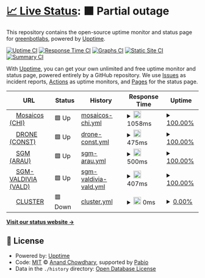 # [📈 Live Status](https://greenbotlabs.github.io/odm_server_status): <!--live status--> **🟧 Partial outage**

This repository contains the open-source uptime monitor and status page for [greenbotlabs](https://greenbotlabs.github.io/odm_server_status), powered by [Upptime](https://github.com/upptime/upptime).

[![Uptime CI](https://github.com/greenbotlabs/odm_server_status/workflows/Uptime%20CI/badge.svg)](https://github.com/greenbotlabs/odm_server_status/actions?query=workflow%3A%22Uptime+CI%22)
[![Response Time CI](https://github.com/greenbotlabs/odm_server_status/workflows/Response%20Time%20CI/badge.svg)](https://github.com/greenbotlabs/odm_server_status/actions?query=workflow%3A%22Response+Time+CI%22)
[![Graphs CI](https://github.com/greenbotlabs/odm_server_status/workflows/Graphs%20CI/badge.svg)](https://github.com/greenbotlabs/odm_server_status/actions?query=workflow%3A%22Graphs+CI%22)
[![Static Site CI](https://github.com/greenbotlabs/odm_server_status/workflows/Static%20Site%20CI/badge.svg)](https://github.com/greenbotlabs/odm_server_status/actions?query=workflow%3A%22Static+Site+CI%22)
[![Summary CI](https://github.com/greenbotlabs/odm_server_status/workflows/Summary%20CI/badge.svg)](https://github.com/greenbotlabs/odm_server_status/actions?query=workflow%3A%22Summary+CI%22)

With [Upptime](https://upptime.js.org), you can get your own unlimited and free uptime monitor and status page, powered entirely by a GitHub repository. We use [Issues](https://github.com/greenbotlabs/odm_server_status/issues) as incident reports, [Actions](https://github.com/greenbotlabs/odm_server_status/actions) as uptime monitors, and [Pages](https://greenbotlabs.github.io/odm_server_status) for the status page.

<!--start: status pages-->
<!-- This summary is generated by Upptime (https://github.com/upptime/upptime) -->
<!-- Do not edit this manually, your changes will be overwritten -->
<!-- prettier-ignore -->
| URL | Status | History | Response Time | Uptime |
| --- | ------ | ------- | ------------- | ------ |
| <img alt="" src="https://icons.duckduckgo.com/ip3/mosaicos.bosquedigital.cl.ico" height="13"> [Mosaicos (CHI)](https://mosaicos.bosquedigital.cl) | 🟩 Up | [mosaicos-chi.yml](https://github.com/greenbotlabs/odm_servers_status/commits/HEAD/history/mosaicos-chi.yml) | <details><summary><img alt="Response time graph" src="./graphs/mosaicos-chi/response-time-week.png" height="20"> 1058ms</summary><br><a href="https://greenbotlabs.github.io/odm_server_status/history/mosaicos-chi"><img alt="Response time 427" src="https://img.shields.io/endpoint?url=https%3A%2F%2Fraw.githubusercontent.com%2Fgreenbotlabs%2Fodm_servers_status%2FHEAD%2Fapi%2Fmosaicos-chi%2Fresponse-time.json"></a><br><a href="https://greenbotlabs.github.io/odm_server_status/history/mosaicos-chi"><img alt="24-hour response time 5163" src="https://img.shields.io/endpoint?url=https%3A%2F%2Fraw.githubusercontent.com%2Fgreenbotlabs%2Fodm_servers_status%2FHEAD%2Fapi%2Fmosaicos-chi%2Fresponse-time-day.json"></a><br><a href="https://greenbotlabs.github.io/odm_server_status/history/mosaicos-chi"><img alt="7-day response time 1058" src="https://img.shields.io/endpoint?url=https%3A%2F%2Fraw.githubusercontent.com%2Fgreenbotlabs%2Fodm_servers_status%2FHEAD%2Fapi%2Fmosaicos-chi%2Fresponse-time-week.json"></a><br><a href="https://greenbotlabs.github.io/odm_server_status/history/mosaicos-chi"><img alt="30-day response time 488" src="https://img.shields.io/endpoint?url=https%3A%2F%2Fraw.githubusercontent.com%2Fgreenbotlabs%2Fodm_servers_status%2FHEAD%2Fapi%2Fmosaicos-chi%2Fresponse-time-month.json"></a><br><a href="https://greenbotlabs.github.io/odm_server_status/history/mosaicos-chi"><img alt="1-year response time 427" src="https://img.shields.io/endpoint?url=https%3A%2F%2Fraw.githubusercontent.com%2Fgreenbotlabs%2Fodm_servers_status%2FHEAD%2Fapi%2Fmosaicos-chi%2Fresponse-time-year.json"></a></details> | <details><summary><a href="https://greenbotlabs.github.io/odm_server_status/history/mosaicos-chi">100.00%</a></summary><a href="https://greenbotlabs.github.io/odm_server_status/history/mosaicos-chi"><img alt="All-time uptime 94.74%" src="https://img.shields.io/endpoint?url=https%3A%2F%2Fraw.githubusercontent.com%2Fgreenbotlabs%2Fodm_servers_status%2FHEAD%2Fapi%2Fmosaicos-chi%2Fuptime.json"></a><br><a href="https://greenbotlabs.github.io/odm_server_status/history/mosaicos-chi"><img alt="24-hour uptime 100.00%" src="https://img.shields.io/endpoint?url=https%3A%2F%2Fraw.githubusercontent.com%2Fgreenbotlabs%2Fodm_servers_status%2FHEAD%2Fapi%2Fmosaicos-chi%2Fuptime-day.json"></a><br><a href="https://greenbotlabs.github.io/odm_server_status/history/mosaicos-chi"><img alt="7-day uptime 100.00%" src="https://img.shields.io/endpoint?url=https%3A%2F%2Fraw.githubusercontent.com%2Fgreenbotlabs%2Fodm_servers_status%2FHEAD%2Fapi%2Fmosaicos-chi%2Fuptime-week.json"></a><br><a href="https://greenbotlabs.github.io/odm_server_status/history/mosaicos-chi"><img alt="30-day uptime 98.68%" src="https://img.shields.io/endpoint?url=https%3A%2F%2Fraw.githubusercontent.com%2Fgreenbotlabs%2Fodm_servers_status%2FHEAD%2Fapi%2Fmosaicos-chi%2Fuptime-month.json"></a><br><a href="https://greenbotlabs.github.io/odm_server_status/history/mosaicos-chi"><img alt="1-year uptime 94.74%" src="https://img.shields.io/endpoint?url=https%3A%2F%2Fraw.githubusercontent.com%2Fgreenbotlabs%2Fodm_servers_status%2FHEAD%2Fapi%2Fmosaicos-chi%2Fuptime-year.json"></a></details>
| <img alt="" src="https://icons.duckduckgo.com/ip3/drone.bosquedigital.cl.ico" height="13"> [DRONE (CONST)](https://drone.bosquedigital.cl) | 🟩 Up | [drone-const.yml](https://github.com/greenbotlabs/odm_servers_status/commits/HEAD/history/drone-const.yml) | <details><summary><img alt="Response time graph" src="./graphs/drone-const/response-time-week.png" height="20"> 475ms</summary><br><a href="https://greenbotlabs.github.io/odm_server_status/history/drone-const"><img alt="Response time 473" src="https://img.shields.io/endpoint?url=https%3A%2F%2Fraw.githubusercontent.com%2Fgreenbotlabs%2Fodm_servers_status%2FHEAD%2Fapi%2Fdrone-const%2Fresponse-time.json"></a><br><a href="https://greenbotlabs.github.io/odm_server_status/history/drone-const"><img alt="24-hour response time 610" src="https://img.shields.io/endpoint?url=https%3A%2F%2Fraw.githubusercontent.com%2Fgreenbotlabs%2Fodm_servers_status%2FHEAD%2Fapi%2Fdrone-const%2Fresponse-time-day.json"></a><br><a href="https://greenbotlabs.github.io/odm_server_status/history/drone-const"><img alt="7-day response time 475" src="https://img.shields.io/endpoint?url=https%3A%2F%2Fraw.githubusercontent.com%2Fgreenbotlabs%2Fodm_servers_status%2FHEAD%2Fapi%2Fdrone-const%2Fresponse-time-week.json"></a><br><a href="https://greenbotlabs.github.io/odm_server_status/history/drone-const"><img alt="30-day response time 494" src="https://img.shields.io/endpoint?url=https%3A%2F%2Fraw.githubusercontent.com%2Fgreenbotlabs%2Fodm_servers_status%2FHEAD%2Fapi%2Fdrone-const%2Fresponse-time-month.json"></a><br><a href="https://greenbotlabs.github.io/odm_server_status/history/drone-const"><img alt="1-year response time 473" src="https://img.shields.io/endpoint?url=https%3A%2F%2Fraw.githubusercontent.com%2Fgreenbotlabs%2Fodm_servers_status%2FHEAD%2Fapi%2Fdrone-const%2Fresponse-time-year.json"></a></details> | <details><summary><a href="https://greenbotlabs.github.io/odm_server_status/history/drone-const">100.00%</a></summary><a href="https://greenbotlabs.github.io/odm_server_status/history/drone-const"><img alt="All-time uptime 100.00%" src="https://img.shields.io/endpoint?url=https%3A%2F%2Fraw.githubusercontent.com%2Fgreenbotlabs%2Fodm_servers_status%2FHEAD%2Fapi%2Fdrone-const%2Fuptime.json"></a><br><a href="https://greenbotlabs.github.io/odm_server_status/history/drone-const"><img alt="24-hour uptime 100.00%" src="https://img.shields.io/endpoint?url=https%3A%2F%2Fraw.githubusercontent.com%2Fgreenbotlabs%2Fodm_servers_status%2FHEAD%2Fapi%2Fdrone-const%2Fuptime-day.json"></a><br><a href="https://greenbotlabs.github.io/odm_server_status/history/drone-const"><img alt="7-day uptime 100.00%" src="https://img.shields.io/endpoint?url=https%3A%2F%2Fraw.githubusercontent.com%2Fgreenbotlabs%2Fodm_servers_status%2FHEAD%2Fapi%2Fdrone-const%2Fuptime-week.json"></a><br><a href="https://greenbotlabs.github.io/odm_server_status/history/drone-const"><img alt="30-day uptime 100.00%" src="https://img.shields.io/endpoint?url=https%3A%2F%2Fraw.githubusercontent.com%2Fgreenbotlabs%2Fodm_servers_status%2FHEAD%2Fapi%2Fdrone-const%2Fuptime-month.json"></a><br><a href="https://greenbotlabs.github.io/odm_server_status/history/drone-const"><img alt="1-year uptime 100.00%" src="https://img.shields.io/endpoint?url=https%3A%2F%2Fraw.githubusercontent.com%2Fgreenbotlabs%2Fodm_servers_status%2FHEAD%2Fapi%2Fdrone-const%2Fuptime-year.json"></a></details>
| <img alt="" src="https://icons.duckduckgo.com/ip3/sgm.bosquedigital.cl.ico" height="13"> [SGM (ARAU)](https://sgm.bosquedigital.cl) | 🟩 Up | [sgm-arau.yml](https://github.com/greenbotlabs/odm_servers_status/commits/HEAD/history/sgm-arau.yml) | <details><summary><img alt="Response time graph" src="./graphs/sgm-arau/response-time-week.png" height="20"> 500ms</summary><br><a href="https://greenbotlabs.github.io/odm_server_status/history/sgm-arau"><img alt="Response time 495" src="https://img.shields.io/endpoint?url=https%3A%2F%2Fraw.githubusercontent.com%2Fgreenbotlabs%2Fodm_servers_status%2FHEAD%2Fapi%2Fsgm-arau%2Fresponse-time.json"></a><br><a href="https://greenbotlabs.github.io/odm_server_status/history/sgm-arau"><img alt="24-hour response time 627" src="https://img.shields.io/endpoint?url=https%3A%2F%2Fraw.githubusercontent.com%2Fgreenbotlabs%2Fodm_servers_status%2FHEAD%2Fapi%2Fsgm-arau%2Fresponse-time-day.json"></a><br><a href="https://greenbotlabs.github.io/odm_server_status/history/sgm-arau"><img alt="7-day response time 500" src="https://img.shields.io/endpoint?url=https%3A%2F%2Fraw.githubusercontent.com%2Fgreenbotlabs%2Fodm_servers_status%2FHEAD%2Fapi%2Fsgm-arau%2Fresponse-time-week.json"></a><br><a href="https://greenbotlabs.github.io/odm_server_status/history/sgm-arau"><img alt="30-day response time 544" src="https://img.shields.io/endpoint?url=https%3A%2F%2Fraw.githubusercontent.com%2Fgreenbotlabs%2Fodm_servers_status%2FHEAD%2Fapi%2Fsgm-arau%2Fresponse-time-month.json"></a><br><a href="https://greenbotlabs.github.io/odm_server_status/history/sgm-arau"><img alt="1-year response time 495" src="https://img.shields.io/endpoint?url=https%3A%2F%2Fraw.githubusercontent.com%2Fgreenbotlabs%2Fodm_servers_status%2FHEAD%2Fapi%2Fsgm-arau%2Fresponse-time-year.json"></a></details> | <details><summary><a href="https://greenbotlabs.github.io/odm_server_status/history/sgm-arau">100.00%</a></summary><a href="https://greenbotlabs.github.io/odm_server_status/history/sgm-arau"><img alt="All-time uptime 99.93%" src="https://img.shields.io/endpoint?url=https%3A%2F%2Fraw.githubusercontent.com%2Fgreenbotlabs%2Fodm_servers_status%2FHEAD%2Fapi%2Fsgm-arau%2Fuptime.json"></a><br><a href="https://greenbotlabs.github.io/odm_server_status/history/sgm-arau"><img alt="24-hour uptime 100.00%" src="https://img.shields.io/endpoint?url=https%3A%2F%2Fraw.githubusercontent.com%2Fgreenbotlabs%2Fodm_servers_status%2FHEAD%2Fapi%2Fsgm-arau%2Fuptime-day.json"></a><br><a href="https://greenbotlabs.github.io/odm_server_status/history/sgm-arau"><img alt="7-day uptime 100.00%" src="https://img.shields.io/endpoint?url=https%3A%2F%2Fraw.githubusercontent.com%2Fgreenbotlabs%2Fodm_servers_status%2FHEAD%2Fapi%2Fsgm-arau%2Fuptime-week.json"></a><br><a href="https://greenbotlabs.github.io/odm_server_status/history/sgm-arau"><img alt="30-day uptime 100.00%" src="https://img.shields.io/endpoint?url=https%3A%2F%2Fraw.githubusercontent.com%2Fgreenbotlabs%2Fodm_servers_status%2FHEAD%2Fapi%2Fsgm-arau%2Fuptime-month.json"></a><br><a href="https://greenbotlabs.github.io/odm_server_status/history/sgm-arau"><img alt="1-year uptime 99.93%" src="https://img.shields.io/endpoint?url=https%3A%2F%2Fraw.githubusercontent.com%2Fgreenbotlabs%2Fodm_servers_status%2FHEAD%2Fapi%2Fsgm-arau%2Fuptime-year.json"></a></details>
| <img alt="" src="https://icons.duckduckgo.com/ip3/sgm-valdivia.bosquedigital.cl.ico" height="13"> [SGM-VALDIVIA (VALD)](https://sgm-valdivia.bosquedigital.cl) | 🟩 Up | [sgm-valdivia-vald.yml](https://github.com/greenbotlabs/odm_servers_status/commits/HEAD/history/sgm-valdivia-vald.yml) | <details><summary><img alt="Response time graph" src="./graphs/sgm-valdivia-vald/response-time-week.png" height="20"> 407ms</summary><br><a href="https://greenbotlabs.github.io/odm_server_status/history/sgm-valdivia-vald"><img alt="Response time 326" src="https://img.shields.io/endpoint?url=https%3A%2F%2Fraw.githubusercontent.com%2Fgreenbotlabs%2Fodm_servers_status%2FHEAD%2Fapi%2Fsgm-valdivia-vald%2Fresponse-time.json"></a><br><a href="https://greenbotlabs.github.io/odm_server_status/history/sgm-valdivia-vald"><img alt="24-hour response time 219" src="https://img.shields.io/endpoint?url=https%3A%2F%2Fraw.githubusercontent.com%2Fgreenbotlabs%2Fodm_servers_status%2FHEAD%2Fapi%2Fsgm-valdivia-vald%2Fresponse-time-day.json"></a><br><a href="https://greenbotlabs.github.io/odm_server_status/history/sgm-valdivia-vald"><img alt="7-day response time 407" src="https://img.shields.io/endpoint?url=https%3A%2F%2Fraw.githubusercontent.com%2Fgreenbotlabs%2Fodm_servers_status%2FHEAD%2Fapi%2Fsgm-valdivia-vald%2Fresponse-time-week.json"></a><br><a href="https://greenbotlabs.github.io/odm_server_status/history/sgm-valdivia-vald"><img alt="30-day response time 303" src="https://img.shields.io/endpoint?url=https%3A%2F%2Fraw.githubusercontent.com%2Fgreenbotlabs%2Fodm_servers_status%2FHEAD%2Fapi%2Fsgm-valdivia-vald%2Fresponse-time-month.json"></a><br><a href="https://greenbotlabs.github.io/odm_server_status/history/sgm-valdivia-vald"><img alt="1-year response time 326" src="https://img.shields.io/endpoint?url=https%3A%2F%2Fraw.githubusercontent.com%2Fgreenbotlabs%2Fodm_servers_status%2FHEAD%2Fapi%2Fsgm-valdivia-vald%2Fresponse-time-year.json"></a></details> | <details><summary><a href="https://greenbotlabs.github.io/odm_server_status/history/sgm-valdivia-vald">100.00%</a></summary><a href="https://greenbotlabs.github.io/odm_server_status/history/sgm-valdivia-vald"><img alt="All-time uptime 100.00%" src="https://img.shields.io/endpoint?url=https%3A%2F%2Fraw.githubusercontent.com%2Fgreenbotlabs%2Fodm_servers_status%2FHEAD%2Fapi%2Fsgm-valdivia-vald%2Fuptime.json"></a><br><a href="https://greenbotlabs.github.io/odm_server_status/history/sgm-valdivia-vald"><img alt="24-hour uptime 100.00%" src="https://img.shields.io/endpoint?url=https%3A%2F%2Fraw.githubusercontent.com%2Fgreenbotlabs%2Fodm_servers_status%2FHEAD%2Fapi%2Fsgm-valdivia-vald%2Fuptime-day.json"></a><br><a href="https://greenbotlabs.github.io/odm_server_status/history/sgm-valdivia-vald"><img alt="7-day uptime 100.00%" src="https://img.shields.io/endpoint?url=https%3A%2F%2Fraw.githubusercontent.com%2Fgreenbotlabs%2Fodm_servers_status%2FHEAD%2Fapi%2Fsgm-valdivia-vald%2Fuptime-week.json"></a><br><a href="https://greenbotlabs.github.io/odm_server_status/history/sgm-valdivia-vald"><img alt="30-day uptime 100.00%" src="https://img.shields.io/endpoint?url=https%3A%2F%2Fraw.githubusercontent.com%2Fgreenbotlabs%2Fodm_servers_status%2FHEAD%2Fapi%2Fsgm-valdivia-vald%2Fuptime-month.json"></a><br><a href="https://greenbotlabs.github.io/odm_server_status/history/sgm-valdivia-vald"><img alt="1-year uptime 100.00%" src="https://img.shields.io/endpoint?url=https%3A%2F%2Fraw.githubusercontent.com%2Fgreenbotlabs%2Fodm_servers_status%2FHEAD%2Fapi%2Fsgm-valdivia-vald%2Fuptime-year.json"></a></details>
| <img alt="" src="https://icons.duckduckgo.com/ip3/cluster.bosquedigital.cl.ico" height="13"> [CLUSTER](http://cluster.bosquedigital.cl) | 🟥 Down | [cluster.yml](https://github.com/greenbotlabs/odm_servers_status/commits/HEAD/history/cluster.yml) | <details><summary><img alt="Response time graph" src="./graphs/cluster/response-time-week.png" height="20"> 0ms</summary><br><a href="https://greenbotlabs.github.io/odm_server_status/history/cluster"><img alt="Response time 0" src="https://img.shields.io/endpoint?url=https%3A%2F%2Fraw.githubusercontent.com%2Fgreenbotlabs%2Fodm_servers_status%2FHEAD%2Fapi%2Fcluster%2Fresponse-time.json"></a><br><a href="https://greenbotlabs.github.io/odm_server_status/history/cluster"><img alt="24-hour response time 0" src="https://img.shields.io/endpoint?url=https%3A%2F%2Fraw.githubusercontent.com%2Fgreenbotlabs%2Fodm_servers_status%2FHEAD%2Fapi%2Fcluster%2Fresponse-time-day.json"></a><br><a href="https://greenbotlabs.github.io/odm_server_status/history/cluster"><img alt="7-day response time 0" src="https://img.shields.io/endpoint?url=https%3A%2F%2Fraw.githubusercontent.com%2Fgreenbotlabs%2Fodm_servers_status%2FHEAD%2Fapi%2Fcluster%2Fresponse-time-week.json"></a><br><a href="https://greenbotlabs.github.io/odm_server_status/history/cluster"><img alt="30-day response time 0" src="https://img.shields.io/endpoint?url=https%3A%2F%2Fraw.githubusercontent.com%2Fgreenbotlabs%2Fodm_servers_status%2FHEAD%2Fapi%2Fcluster%2Fresponse-time-month.json"></a><br><a href="https://greenbotlabs.github.io/odm_server_status/history/cluster"><img alt="1-year response time 0" src="https://img.shields.io/endpoint?url=https%3A%2F%2Fraw.githubusercontent.com%2Fgreenbotlabs%2Fodm_servers_status%2FHEAD%2Fapi%2Fcluster%2Fresponse-time-year.json"></a></details> | <details><summary><a href="https://greenbotlabs.github.io/odm_server_status/history/cluster">0.00%</a></summary><a href="https://greenbotlabs.github.io/odm_server_status/history/cluster"><img alt="All-time uptime 0.00%" src="https://img.shields.io/endpoint?url=https%3A%2F%2Fraw.githubusercontent.com%2Fgreenbotlabs%2Fodm_servers_status%2FHEAD%2Fapi%2Fcluster%2Fuptime.json"></a><br><a href="https://greenbotlabs.github.io/odm_server_status/history/cluster"><img alt="24-hour uptime 0.00%" src="https://img.shields.io/endpoint?url=https%3A%2F%2Fraw.githubusercontent.com%2Fgreenbotlabs%2Fodm_servers_status%2FHEAD%2Fapi%2Fcluster%2Fuptime-day.json"></a><br><a href="https://greenbotlabs.github.io/odm_server_status/history/cluster"><img alt="7-day uptime 0.00%" src="https://img.shields.io/endpoint?url=https%3A%2F%2Fraw.githubusercontent.com%2Fgreenbotlabs%2Fodm_servers_status%2FHEAD%2Fapi%2Fcluster%2Fuptime-week.json"></a><br><a href="https://greenbotlabs.github.io/odm_server_status/history/cluster"><img alt="30-day uptime 0.00%" src="https://img.shields.io/endpoint?url=https%3A%2F%2Fraw.githubusercontent.com%2Fgreenbotlabs%2Fodm_servers_status%2FHEAD%2Fapi%2Fcluster%2Fuptime-month.json"></a><br><a href="https://greenbotlabs.github.io/odm_server_status/history/cluster"><img alt="1-year uptime 0.00%" src="https://img.shields.io/endpoint?url=https%3A%2F%2Fraw.githubusercontent.com%2Fgreenbotlabs%2Fodm_servers_status%2FHEAD%2Fapi%2Fcluster%2Fuptime-year.json"></a></details>

<!--end: status pages-->

[**Visit our status website →**](https://greenbotlabs.github.io/odm_server_status)

## 📄 License

- Powered by: [Upptime](https://github.com/upptime/upptime)
- Code: [MIT](./LICENSE) © [Anand Chowdhary](https://anandchowdhary.com), supported by [Pabio](https://pabio.com)
- Data in the `./history` directory: [Open Database License](https://opendatacommons.org/licenses/odbl/1-0/)
